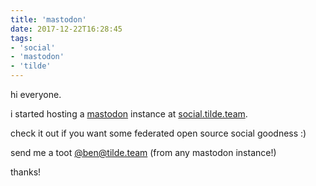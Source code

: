 ```yaml
---
title: 'mastodon'
date: 2017-12-22T16:28:45
tags:
- 'social'
- 'mastodon'
- 'tilde'
---
```


hi everyone.

i started hosting a [mastodon](https://joinmastodon.org) instance at
[social.tilde.team](https://social.tilde.team).

check it out if you want some federated open source social goodness :)

send me a toot [@ben@tilde.team](https://social.tilde.team/@ben) (from
any mastodon instance!)

thanks!
